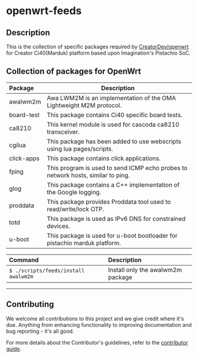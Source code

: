 # openwrt-feeds

## Description

  This is the collection of specific packages required by [CreatorDev/openwrt](https://github.com/CreatorDev/openwrt) for Creator Ci40(Marduk) platform
  based upon Imagination's Pistachio SoC.

## Collection of packages for OpenWrt

Package           | Description
:---------------- | -----------------------------
awalwm2m          | Awa LWM2M is an implementation of the OMA Lightweight M2M protocol.
board-test        | This package contains Ci40 specific board tests.
ca8210            | This kernel module is used for cascoda ca8210 transceiver.
cgilua            | This package has been added to use webscripts using lua pages/scripts.
click-apps        | This package contains click applications.
fping             | This program is used to send ICMP echo probes to network hosts, similar to ping.
glog              | This package contains a C++ implementation of the Google logging.
proddata          | This package provides Proddata tool used to read/write/lock OTP.
totd              | This package is used as IPv6 DNS for constrained devices.
u-boot            | This package is used for u-boot bootloader for pistachio marduk platform.

Command                                         | Description
:---------------------------------------------- | :---------------------------------------
```$ ./scripts/feeds/install awalwm2m```        | Install only the awalwm2m package

----

## Contributing

We welcome all contributions to this project and we give credit where it's due. Anything from enhancing functionality to improving documentation and bug reporting - it's all good.

For more details about the Contributor's guidelines, refer to the [contributor guide](https://github.com/CreatorKit/creator-docs/blob/master/ContributorGuide.md).
